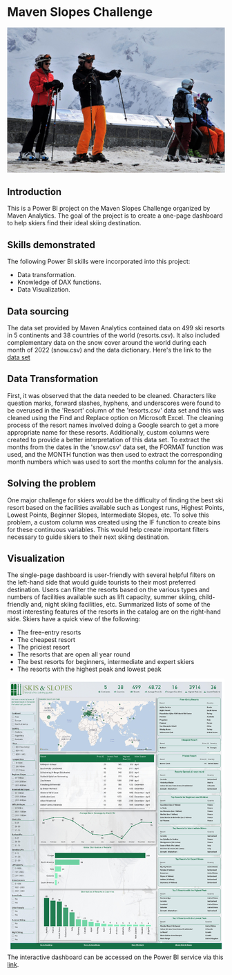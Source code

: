 # Maven Slopes Challenge
![](intro.jpg)
## Introduction
This is a Power BI project on the Maven Slopes Challenge organized by Maven Analytics. The goal of the project is to create a one-page dashboard to help skiers find their ideal skiing destination.
## Skills demonstrated
The following Power BI skills were incorporated into this project:
- Data transformation.
- Knowledge of DAX functions.
- Data Visualization.
## Data sourcing
The data set provided by Maven Analytics contained data on 499 ski resorts in 5 continents and 38 countries of the world (resorts.csv). It also included complementary data on the snow cover around the world during each month of 2022 (snow.csv) and the data dictionary. Here's the link to the [data set](https://maven-datasets.s3.amazonaws.com/Ski+Resorts/Ski+Resorts.zip)
## Data Transformation
First, it was observed that the data needed to be cleaned. Characters like question marks, forward slashes, hyphens, and underscores were found to be overused in the 'Resort' column of the 'resorts.csv' data set and this was cleaned using the Find and Replace option on Microsoft Excel. The cleaning process of the resort names involved doing a Google search to get a more appropriate name for these resorts. Additionally, custom columns were created to provide a better interpretation of this data set. To extract the months from the dates in the 'snow.csv' data set, the FORMAT function was used, and the MONTH function was then used to extract the corresponding month numbers which was used to sort the months column for the analysis.
## Solving the problem
One major challenge for skiers would be the difficulty of finding the best ski resort based on the facilities available such as Longest runs, Highest Points, Lowest Points, Beginner Slopes, Intermediate Slopes, etc. To solve this problem, a custom column was created using the IF function to create bins for these continuous variables. This would help create important filters necessary to guide skiers to their next skiing destination.
## Visualization
The single-page dashboard is user-friendly with several helpful filters on the left-hand side that would guide tourists to their most preferred destination. Users can filter the resorts based on the various types and numbers of facilities available such as lift capacity, summer skiing, child-friendly and, night skiing facilities, etc. Summarized lists of some of the most interesting features of the resorts in the catalog are on the right-hand side. Skiers have a quick view of the following:
- The free-entry resorts
- The cheapest resort
- The priciest resort
- The resorts that are open all year round
- The best resorts for beginners, intermediate and expert skiers
- The resorts with the highest peak and lowest peak

![](report.jpg)
The interactive dashboard can be accessed on the Power BI service via this [link]().
